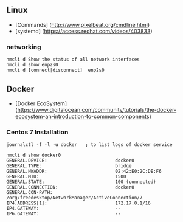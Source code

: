 ## Linux

* [Commands] (http://www.pixelbeat.org/cmdline.html)
* [systemd] (https://access.redhat.com/videos/403833)
### networking
```
nmcli d Show the status of all network interfaces
nmcli d show enp2s0
nmcli d [connect|disconnect]  enp2s0
```

## Docker 
* [Docker EcoSystem] (https://www.digitalocean.com/community/tutorials/the-docker-ecosystem-an-introduction-to-common-components)

### Centos 7 Installation
```
journalctl -f -l -u docker   ; to list logs of docker service

nmcli d show docker0
GENERAL.DEVICE:                         docker0
GENERAL.TYPE:                           bridge
GENERAL.HWADDR:                         02:42:E0:2C:DE:F6
GENERAL.MTU:                            1500
GENERAL.STATE:                          100 (connected)
GENERAL.CONNECTION:                     docker0
GENERAL.CON-PATH:                       /org/freedesktop/NetworkManager/ActiveConnection/7
IP4.ADDRESS[1]:                         172.17.0.1/16
IP4.GATEWAY:                            --
IP6.GATEWAY:                            --

````


